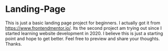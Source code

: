 # Landing-Page
This is just a basic landing page project for beginners. I actually got it from https://www.frontendmentor.io/.
Its the second project am trying out since I started learning website development in 2020. 
I believe this is just a starting point and hope to get better.
Feel free to preview and share your thoughts.
Thanks.

